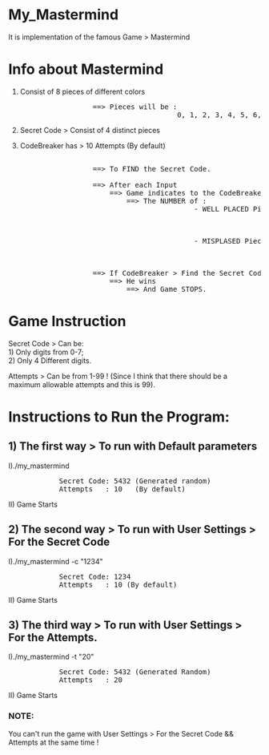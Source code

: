 # My_Mastermind
It is implementation of the famous Game > Mastermind

# Info about Mastermind
1) Consist of 8 pieces of different colors</br>
<pre>
                    ==> Pieces will be :
                                        0, 1, 2, 3, 4, 5, 6, 7 
</pre>

2) Secret Code > Consist of 4 distinct pieces 

3) CodeBreaker has > 10 Attempts (By default)</br>
<pre>               
                    ==> To FIND the Secret Code.

                    ==> After each Input
                        ==> Game indicates to the CodeBreaker
                            ==> The NUMBER of :
                                            - WELL PLACED Pieces
                                                            ==> It's mean that is > Present in the Secret Code
                                                                ==> And Pieces is > In its sequence.
                                                    
                                            - MISPLASED Pieces
                                                            ==> It's mean that is > Present in the Secret Code
                                                                ==> But Pieces is not > In its sequence.

                    ==> If CodeBreaker > Find the Secret Code
                        ==> He wins
                            ==> And Game STOPS. 
</pre>

# Game Instruction
Secret Code > Can be:</br>
            1) Only digits from 0-7;</br>
            2) Only 4 Different digits.

Attempts > Can be from 1-99 !
(Since I think that there should be a maximum allowable attempts and this is 99).

# Instructions to Run the Program:
<h2>1) The first way > To run with Default parameters</h2>
    I)./my_mastermind</br><pre>
            Secret Code: 5432 (Generated random)
            Attempts   : 10   (By default)</pre>
    II) Game Starts
<h2>2) The second way > To run with User Settings > For the Secret Code</h2>
    I)./my_mastermind -c "1234"</br><pre>
            Secret Code: 1234
            Attempts   : 10 (By default)</pre>
    II) Game Starts

<h2>3) The third way > To run with User Settings > For the Attempts.</h2>
    I)./my_mastermind -t "20"</br><pre>
            Secret Code: 5432 (Generated Random)
            Attempts   : 20</pre>
    II) Game Starts

<h3>NOTE:</h3> 
You can't run the game with User Settings > For the Secret Code && Attempts at the same time !